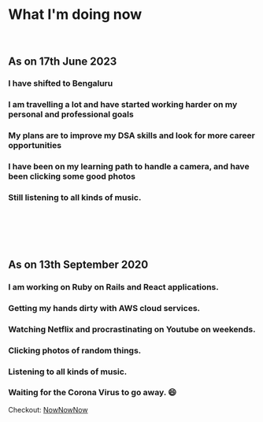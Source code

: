 # 


<br>

# What I'm doing now
<br>

## As on 17th June 2023
### I have shifted to Bengaluru
### I am travelling a lot and have started working harder on my personal and professional goals
### My plans are to improve my DSA skills and look for more career opportunities
### I have been on my learning path to handle a camera, and have been clicking some good photos
### Still listening to all kinds of music.

<br>
<br>
<br>
<br>

## As on 13th September 2020
### I am working on Ruby on Rails and React applications.
### Getting my hands dirty with AWS cloud services.
### Watching Netflix and procrastinating on Youtube on weekends.
### Clicking photos of random things.
### Listening to all kinds of music.
### Waiting for the Corona Virus to go away. :smile:


Checkout: [NowNowNow](https://nownownow.com/about)

